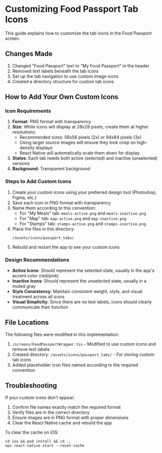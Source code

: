 # Customizing Food Passport Tab Icons

This guide explains how to customize the tab icons in the Food Passport screen.

## Changes Made

1. Changed "Food Passport" text to "My Food Passport" in the header
2. Removed text labels beneath the tab icons
3. Set up the tab navigation to use custom image icons
4. Created a directory structure for custom tab icons

## How to Add Your Own Custom Icons

### Icon Requirements

1. **Format**: PNG format with transparency
2. **Size**: While icons will display at 28x28 pixels, create them at higher resolutions:
   - Recommended sizes: 56x56 pixels (2x) or 84x84 pixels (3x)
   - Using larger source images will ensure they look crisp on high-density displays
   - React Native will automatically scale them down for display
3. **States**: Each tab needs both active (selected) and inactive (unselected) versions
4. **Background**: Transparent background

### Steps to Add Custom Icons

1. Create your custom icons using your preferred design tool (Photoshop, Figma, etc.)
2. Save each icon in PNG format with transparency
3. Name them according to this convention:
   - For "My Meals" tab: `meals-active.png` and `meals-inactive.png`
   - For "Map" tab: `map-active.png` and `map-inactive.png`
   - For "Stamps" tab: `stamps-active.png` and `stamps-inactive.png`
4. Place the files in this directory:
   ```
   /assets/icons/passport_tabs/
   ```
5. Rebuild and restart the app to see your custom icons

### Design Recommendations

- **Active Icons**: Should represent the selected state, usually in the app's accent color (red/pink)
- **Inactive Icons**: Should represent the unselected state, usually in a muted gray
- **Style Consistency**: Maintain consistent weight, style, and visual treatment across all icons
- **Visual Simplicity**: Since there are no text labels, icons should clearly communicate their function

## File Locations

The following files were modified in this implementation:

1. `/screens/FoodPassportWrapper.tsx` - Modified to use custom icons and remove text labels
2. Created directory: `/assets/icons/passport_tabs/` - For storing custom tab icons
3. Added placeholder icon files named according to the required convention

## Troubleshooting

If your custom icons don't appear:
1. Confirm file names exactly match the required format
2. Verify files are in the correct directory
3. Ensure images are in PNG format with proper dimensions
4. Clear the React Native cache and rebuild the app

To clear the cache on iOS:
```
cd ios && pod install && cd ..
npx react-native start --reset-cache
```
